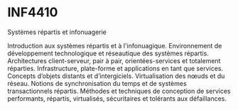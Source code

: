 INF4410
=======

Systèmes répartis et infonuagerie

Introduction aux systèmes répartis et à l'infonuagique. 
Environnement de développement technologique et réseautique des systèmes répartis.
Architectures client-serveur, pair à pair, orientées-services et totalement réparties.
Infrastructure, plate-forme et applications en tant que services. Concepts d’objets distants et d’intergiciels.
Virtualisation des nœuds et du réseau. Notions de synchronisation du temps et de systèmes transactionnels répartis.
Méthodes et techniques de conception de services performants, répartis, virtualisés, sécuritaires et tolérants aux
défaillances.
